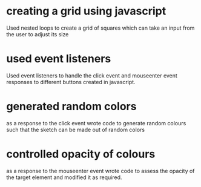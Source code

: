 # creating a grid using javascript
Used nested loops to create a grid of squares which can take an input from the user to adjust its size
# used event listeners 
Used event listeners to handle the click event and mouseenter event responses to different buttons created in javascript.
# generated random colors
as a response to the click event wrote code to generate random colours such that the sketch can be made out of random colors
# controlled opacity of colours
as a response to the mouseenter event wrote code to assess the opacity of the target element and modified it as required.
